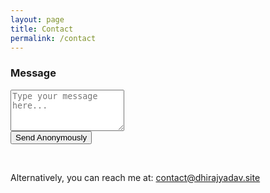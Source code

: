```yaml
---
layout: page
title: Contact
permalink: /contact
---
```


<h3>Message</h3>
<form action="https://formspree.io/f/mleqynkr" method="POST" className="max-w-lg mx-auto p-4 bg-gray-100 rounded-lg shadow-md">
  <textarea id="message" name="message" rows="4" required className="mt-1 block w-full px-3 py-2 border border-gray-300 rounded-md shadow-sm focus:outline-none focus:ring-indigo-500 focus:border-indigo-500 sm:text-sm" placeholder="Type your message here..."></textarea></br>
  <button type="submit" className="w-full bg-blue-600 text-white px-4 py-2 rounded-md hover:bg-blue-700">Send Anonymously</button>
</form>
</br>
<p>Alternatively, you can reach me at:&nbsp;<a href="mailto:contact@dhirajyadav.site" className="text-blue-600 hover:underline ml-1">contact@dhirajyadav.site</a></p>